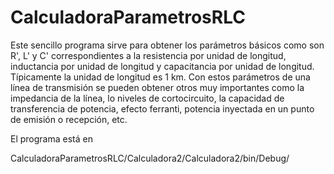 # CalculadoraParametrosRLC

Este sencillo programa sirve para obtener los parámetros básicos como son R', L' y C' correspondientes a la resistencia por unidad de longitud, inductancia por unidad de longitud y capacitancia por unidad de longitud. Típicamente la unidad de longitud es 1 km. Con estos parámetros de una línea de transmisión se pueden obtener otros muy importantes como la impedancia de la línea, lo niveles de cortocircuito, la capacidad de transferencia de potencia, efecto ferranti, potencia inyectada en un punto de emisión o recepción, etc.

El programa está en 

CalculadoraParametrosRLC/Calculadora2/Calculadora2/bin/Debug/
